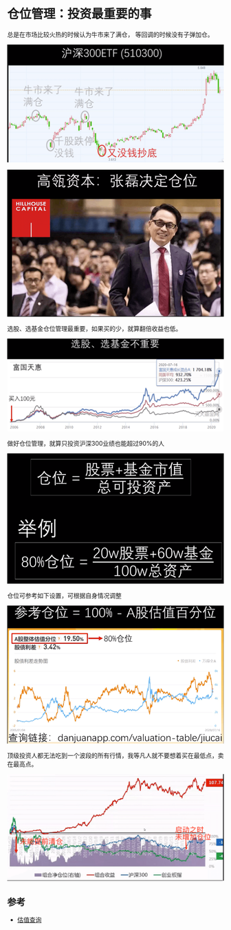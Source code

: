 # 仓位管理：投资最重要的事

总是在市场比较火热的时候认为牛市来了满仓， 等回调的时候没有子弹加仓。

![](./imgs/1.png)

![](./imgs/2.png)

选股、选基金仓位管理最重要，如果买的少，就算翻倍收益也低。

![](./imgs/3.png)

做好仓位管理，就算只投资沪深300业绩也能超过90%的人

![](./imgs/4.png)

仓位可参考如下设置，可根据自身情况调整

![](./imgs/5.png)

顶级投资人都无法吃到一个波段的所有行情，我等凡人就不要想着买在最低点，卖在最高点。

![](./imgs/6.png)

## 参考

- [估值查询](www.danjuanapp.com/valuation-table/jiucai)
